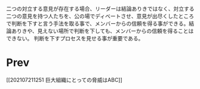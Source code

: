 二つの対立する意見が存在する場合、リーダーは結論ありきではなく、対立する二つの意見を持つ人たちを、公の場でディベートさせ、意見が出尽くしたところで判断を下すと言う手法を取る事で、メンバーからの信頼を得る事ができる。結論ありきや、見えない場所で判断を下しても、メンバーからの信頼を得ることはできない。
判断を下すプロセスを見せる事が重要である。

# Prev
[[202107211251 巨大組織にとっての脅威はABC]]